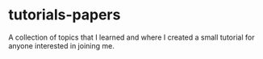 # tutorials-papers
A collection of topics that I learned and where I created a small tutorial for anyone interested in joining me.
